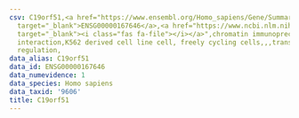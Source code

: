 ```yaml
---
csv: C19orf51,<a href="https://www.ensembl.org/Homo_sapiens/Gene/Summary?db=core;g=ENSG00000167646"
  target="_blank">ENSG00000167646</a>,<a href="https://www.ncbi.nlm.nih.gov/pubmed/23959860"
  target="_blank"><i class="fas fa-file"></i></a>",chromatin immunoprecipitation assay,direct
  interaction,K562 derived cell line cell, freely cycling cells,,,transcriptional
  regulation,
data_alias: C19orf51
data_id: ENSG00000167646
data_numevidence: 1
data_species: Homo sapiens
data_taxid: '9606'
title: C19orf51
---
```

